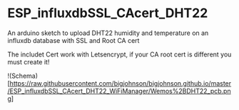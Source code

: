 # ESP_influxdbSSL_CAcert_DHT22
An arduino sketch to upload DHT22 humidity and temperature on an influxdb database with SSL and Root CA cert

The includet Cert work with Letsencrypt, if your CA root cert is different you must create it!

!(Schema)[https://raw.githubusercontent.com/bigjohnson/bigjohnson.github.io/master/ESP_influxdbSSL_CAcert_DHT22_WiFiManager/Wemos%2BDHT22_pcb.png]
